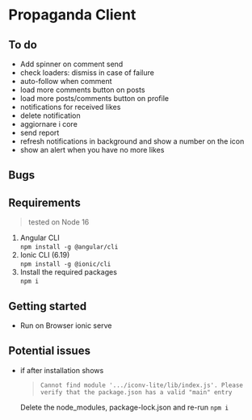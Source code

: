 # Propaganda Client

## To do
- Add spinner on comment send
- check loaders: dismiss in case of failure
- auto-follow when comment
- load more comments button on posts
- load more posts/comments button on profile
- notifications for received likes
- delete notification
- aggiornare i core
- send report
- refresh notifications in background and show a number on the icon
- show an alert when you have no more likes


## Bugs

## Requirements

> tested on Node 16

1. Angular CLI \
    `npm install -g @angular/cli`
3. Ionic CLI (6.19) \
    `npm install -g @ionic/cli`
4. Install the required packages \
    `npm i`

## Getting started

- Run on Browser
    ionic serve

## Potential issues
- if after installation shows 
    > `Cannot find module '.../iconv-lite/lib/index.js'. Please verify that the package.json has a valid "main" entry`
   
    Delete the node_modules, package-lock.json and re-run `npm i`